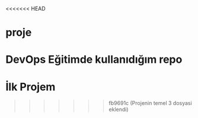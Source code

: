 <<<<<<< HEAD
# proje
DevOps Eğitimde kullanıdığım repo
=======
# İlk Projem
>>>>>>> fb9691c (Projenin temel 3 dosyasi eklendi)

